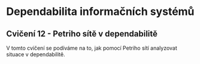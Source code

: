 # Dependabilita informačních systémů

## Cvičení 12 - Petriho sítě v dependabilitě

V tomto cvičení se podíváme na to, jak pomocí Petriho sítí analyzovat situace v dependabilitě.